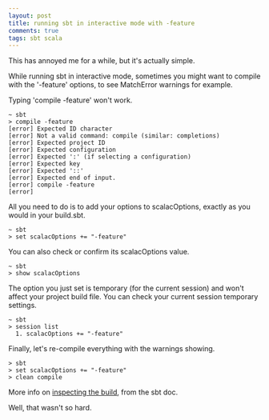```yaml
---
layout: post
title: running sbt in interactive mode with -feature
comments: true
tags: sbt scala
---
```


This has annoyed me for a while, but it's actually simple. 

While running sbt in interactive mode, sometimes you might want to compile with the '-feature' options, to see MatchError warnings for example.

Typing 'compile -feature' won't work.

    ~ sbt
    > compile -feature
    [error] Expected ID character
    [error] Not a valid command: compile (similar: completions)
    [error] Expected project ID
    [error] Expected configuration
    [error] Expected ':' (if selecting a configuration)
    [error] Expected key
    [error] Expected '::'
    [error] Expected end of input.
    [error] compile -feature
    [error]

All you need to do is to add your options to scalacOptions, exactly as you would in your build.sbt.

    ~ sbt
    > set scalacOptions += "-feature"

You can also check or confirm its scalacOptions value.

    ~ sbt
    > show scalacOptions

The option you just set is temporary (for the current session) and won't affect your project build file. You can check your current session temporary settings.

    ~ sbt
    > session list
      1. scalacOptions += "-feature"

Finally, let's re-compile everything with the warnings showing.

    > sbt
    > set scalacOptions += "-feature"
    > clean compile

More info on [inspecting the build](http://www.scala-sbt.org/0.13/docs/Howto-Inspect-the-Build.html), from the sbt doc.

Well, that wasn't so hard. 
